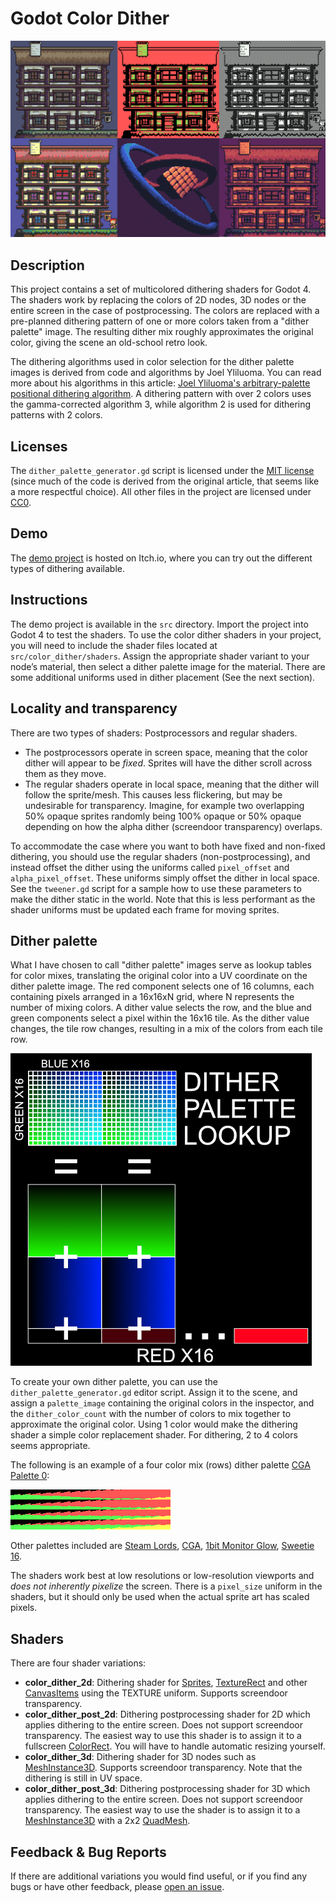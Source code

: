 # Godot Color Dither

![Sample](https://github.com/Donitzo/godot-color-dither/blob/main/images/sample.png)

## Description

This project contains a set of multicolored dithering shaders for Godot 4. The shaders work by replacing the colors of 2D nodes, 3D nodes or the entire screen in the case of postprocessing. The colors are replaced with a pre-planned dithering pattern of one or more colors taken from a "dither palette" image. The resulting dither mix roughly approximates the original color, giving the scene an old-school retro look.

The dithering algorithms used in color selection for the dither palette images is derived from code and algorithms by Joel Yliluoma. You can read more about his algorithms in this article: [Joel Yliluoma's arbitrary-palette positional dithering algorithm](https://bisqwit.iki.fi/story/howto/dither/jy/). A dithering pattern with over 2 colors uses the gamma-corrected algorithm 3, while algorithm 2 is used for dithering patterns with 2 colors.

## Licenses

The `dither_palette_generator.gd` script is licensed under the [MIT license](https://opensource.org/license/mit) (since much of the code is derived from the original article, that seems like a more respectful choice). All other files in the project are licensed under [CC0](https://creativecommons.org/public-domain/cc0/).

## Demo

The [demo project](https://donitz.itch.io/godot-color-dither) is hosted on Itch.io, where you can try out the different types of dithering available.

## Instructions

The demo project is available in the `src` directory. Import the project into Godot 4 to test the shaders. To use the color dither shaders in your project, you will need to include the shader files located at `src/color_dither/shaders`. Assign the appropriate shader variant to your node’s material, then select a dither palette image for the material. There are some additional uniforms used in dither placement (See the next section).

## Locality and transparency

There are two types of shaders: Postprocessors and regular shaders. 

- The postprocessors operate in screen space, meaning that the color dither will appear to be *fixed*. Sprites will have the dither scroll across them as they move.
- The regular shaders operate in local space, meaning that the dither will follow the sprite/mesh. This causes less flickering, but may be undesirable for transparency. Imagine, for example two overlapping 50% opaque sprites randomly being 100% opaque or 50% opaque depending on how the alpha dither (screendoor transparency) overlaps.

To accommodate the case where you want to both have fixed and non-fixed dithering, you should use the regular shaders (non-postprocessing), and instead offset the dither using the uniforms called `pixel_offset` and `alpha_pixel_offset`. These uniforms simply offset the dither in local space. See the `tweener.gd` script for a sample how to use these parameters to make the dither static in the world. Note that this is less performant as the shader uniforms must be updated each frame for moving sprites.

## Dither palette

What I have chosen to call "dither palette" images serve as lookup tables for color mixes, translating the original color into a UV coordinate on the dither palette image. The red component selects one of 16 columns, each containing pixels arranged in a 16x16xN grid, where N represents the number of mixing colors. A dither value selects the row, and the blue and green components select a pixel within the 16x16 tile. As the dither value changes, the tile row changes, resulting in a mix of the colors from each tile row.

![Dither palette](https://github.com/Donitzo/godot-color-dither/blob/main/images/dither_palette.png)

To create your own dither palette, you can use the `dither_palette_generator.gd` editor script. Assign it to the scene, and assign a `palette_image` containing the original colors in the inspector, and the `dither_color_count` with the number of colors to mix together to approximate the original color. Using 1 color would make the dithering shader a simple color replacement shader. For dithering, 2 to 4 colors seems appropriate.

The following is an example of a four color mix (rows) dither palette [CGA Palette 0](https://lospec.com/palette-list/cga-palette-0-high):

![Sample](https://github.com/Donitzo/godot-color-dither/blob/main/src/color_dither/textures/palettes/cga-palette-0-high.png)

Other palettes included are [Steam Lords](https://lospec.com/palette-list/steam-lords), [CGA](https://lospec.com/palette-list/color-graphics-adapter), [1bit Monitor Glow](https://lospec.com/palette-list/1bit-monitor-glow), [Sweetie 16](https://lospec.com/palette-list/sweetie-16).

The shaders work best at low resolutions or low-resolution viewports and *does not inherently pixelize* the screen. There is a `pixel_size` uniform in the shaders, but it should only be used when the actual sprite art has scaled pixels.

## Shaders

There are four shader variations:

- **color_dither_2d**: Dithering shader for [Sprites](https://docs.godotengine.org/en/3.5/classes/class_sprite.html), [TextureRect](https://docs.godotengine.org/en/stable/classes/class_texturerect.html) and other [CanvasItems](https://docs.godotengine.org/en/stable/classes/class_canvasitem.html) using the TEXTURE uniform. Supports screendoor transparency.
- **color_dither_post_2d**: Dithering postprocessing shader for 2D which applies dithering to the entire screen. Does not support screendoor transparency. The easiest way to use this shader is to assign it to a fullscreen [ColorRect](https://docs.godotengine.org/en/stable/classes/class_colorrect.html). You will have to handle automatic resizing yourself.
- **color_dither_3d**: Dithering shader for 3D nodes such as [MeshInstance3D](https://docs.godotengine.org/en/stable/classes/class_meshinstance3d.html). Supports screendoor transparency. Note that the dithering is still in UV space.
- **color_dither_post_3d**: Dithering postprocessing shader for 3D which applies dithering to the entire screen. Does not support screendoor transparency. The easiest way to use the shader is to assign it to a [MeshInstance3D](https://docs.godotengine.org/en/stable/classes/class_meshinstance3d.html) with a 2x2 [QuadMesh](https://docs.godotengine.org/en/stable/classes/class_quadmesh.html).

## Feedback & Bug Reports

If there are additional variations you would find useful, or if you find any bugs or have other feedback, please [open an issue](https://github.com/Donitzo/godot-simple-portal-system/issues).
